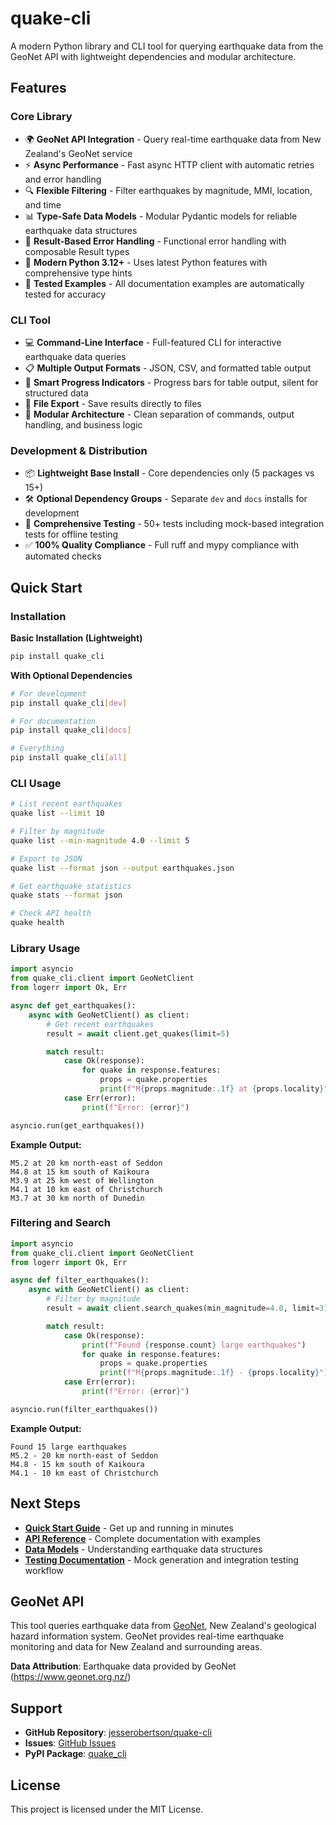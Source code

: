 # quake-cli

A modern Python library and CLI tool for querying earthquake data from the GeoNet API with lightweight dependencies and modular architecture.

## Features

### Core Library
- 🌍 **GeoNet API Integration** - Query real-time earthquake data from New Zealand's GeoNet service
- ⚡ **Async Performance** - Fast async HTTP client with automatic retries and error handling
- 🔍 **Flexible Filtering** - Filter earthquakes by magnitude, MMI, location, and time
- 📊 **Type-Safe Data Models** - Modular Pydantic models for reliable earthquake data structures
- 🔄 **Result-Based Error Handling** - Functional error handling with composable Result types
- 🚀 **Modern Python 3.12+** - Uses latest Python features with comprehensive type hints
- 📖 **Tested Examples** - All documentation examples are automatically tested for accuracy

### CLI Tool
- 💻 **Command-Line Interface** - Full-featured CLI for interactive earthquake data queries
- 📋 **Multiple Output Formats** - JSON, CSV, and formatted table output
- 🎯 **Smart Progress Indicators** - Progress bars for table output, silent for structured data
- 📂 **File Export** - Save results directly to files
- 🔧 **Modular Architecture** - Clean separation of commands, output handling, and business logic

### Development & Distribution
- 📦 **Lightweight Base Install** - Core dependencies only (5 packages vs 15+)
- 🛠️ **Optional Dependency Groups** - Separate `dev` and `docs` installs for development
- 🧪 **Comprehensive Testing** - 50+ tests including mock-based integration tests for offline testing
- ✅ **100% Quality Compliance** - Full ruff and mypy compliance with automated checks

## Quick Start

### Installation

**Basic Installation (Lightweight)**
```bash
pip install quake_cli
```

**With Optional Dependencies**
```bash
# For development
pip install quake_cli[dev]

# For documentation
pip install quake_cli[docs]

# Everything
pip install quake_cli[all]
```

### CLI Usage

```bash
# List recent earthquakes
quake list --limit 10

# Filter by magnitude
quake list --min-magnitude 4.0 --limit 5

# Export to JSON
quake list --format json --output earthquakes.json

# Get earthquake statistics
quake stats --format json

# Check API health
quake health
```

### Library Usage

```python
import asyncio
from quake_cli.client import GeoNetClient
from logerr import Ok, Err

async def get_earthquakes():
    async with GeoNetClient() as client:
        # Get recent earthquakes
        result = await client.get_quakes(limit=5)

        match result:
            case Ok(response):
                for quake in response.features:
                    props = quake.properties
                    print(f"M{props.magnitude:.1f} at {props.locality}")
            case Err(error):
                print(f"Error: {error}")

asyncio.run(get_earthquakes())
```

**Example Output:**
```
M5.2 at 20 km north-east of Seddon
M4.8 at 15 km south of Kaikoura
M3.9 at 25 km west of Wellington
M4.1 at 10 km east of Christchurch
M3.7 at 30 km north of Dunedin
```

### Filtering and Search

```python
import asyncio
from quake_cli.client import GeoNetClient
from logerr import Ok, Err

async def filter_earthquakes():
    async with GeoNetClient() as client:
        # Filter by magnitude
        result = await client.search_quakes(min_magnitude=4.0, limit=3)

        match result:
            case Ok(response):
                print(f"Found {response.count} large earthquakes")
                for quake in response.features:
                    props = quake.properties
                    print(f"M{props.magnitude:.1f} - {props.locality}")
            case Err(error):
                print(f"Error: {error}")

asyncio.run(filter_earthquakes())
```

**Example Output:**
```
Found 15 large earthquakes
M5.2 - 20 km north-east of Seddon
M4.8 - 15 km south of Kaikoura
M4.1 - 10 km east of Christchurch
```

## Next Steps

- **[Quick Start Guide](quickstart.md)** - Get up and running in minutes
- **[API Reference](api/index.md)** - Complete documentation with examples
- **[Data Models](api/models.md)** - Understanding earthquake data structures
- **[Testing Documentation](testing.md)** - Mock generation and integration testing workflow

## GeoNet API

This tool queries earthquake data from [GeoNet](https://www.geonet.org.nz/), New Zealand's geological hazard information system. GeoNet provides real-time earthquake monitoring and data for New Zealand and surrounding areas.

**Data Attribution**: Earthquake data provided by GeoNet (https://www.geonet.org.nz/)

## Support

- **GitHub Repository**: [jesserobertson/quake-cli](https://github.com/jesserobertson/quake-cli)
- **Issues**: [GitHub Issues](https://github.com/jesserobertson/quake-cli/issues)
- **PyPI Package**: [quake_cli](https://pypi.org/project/quake_cli)

## License

This project is licensed under the MIT License.